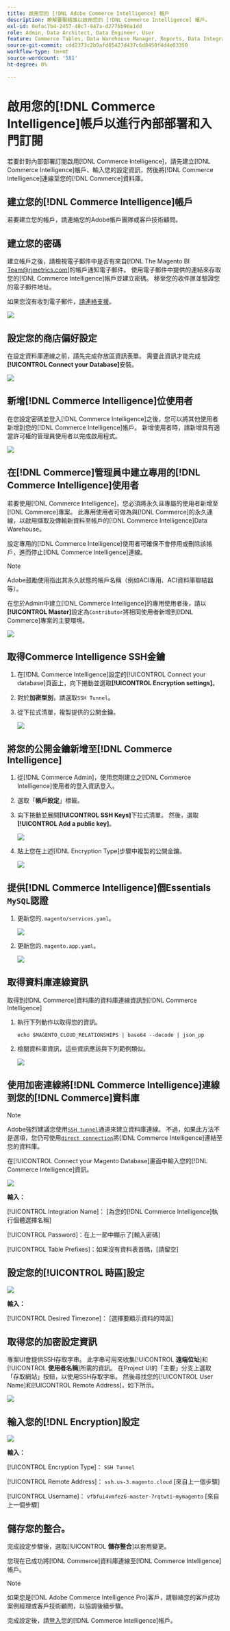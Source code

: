 ```yaml
---
title: 啟用您的 [!DNL Adobe Commerce Intelligence] 帳戶
description: 瞭解要聯絡誰以啟用您的 [!DNL Commerce Intelligence] 帳戶。
exl-id: 0efac7b4-2457-48c7-947a-d2776b90a1dd
role: Admin, Data Architect, Data Engineer, User
feature: Commerce Tables, Data Warehouse Manager, Reports, Data Integration
source-git-commit: cdd2373c2b9afd85427d437c6d8450f4d4e03350
workflow-type: tm+mt
source-wordcount: '581'
ht-degree: 0%

---
```


# 啟用您的[!DNL Commerce Intelligence]帳戶以進行內部部署和入門訂閱

若要針對內部部署訂閱啟用[!DNL Commerce Intelligence]，請先建立[!DNL Commerce Intelligence]帳戶、輸入您的設定資訊，然後將[!DNL Commerce Intelligence]連線至您的[!DNL Commerce]資料庫。<!-- For information about activation in `Cloud Starter` projects, see [Activating your [!DNL Commerce Intelligence] Account for `Cloud Starter` Subscriptions](../getting-started/cloud-activation.md).-->

## 建立您的[!DNL Commerce Intelligence]帳戶

若要建立您的帳戶，請連絡您的Adobe帳戶團隊或客戶技術顧問。

## 建立您的密碼

建立帳戶之後，請檢視電子郵件中是否有來自[!DNL The Magento BI Team@rjmetrics.com]的帳戶通知電子郵件。 使用電子郵件中提供的連結來存取您的[!DNL Commerce Intelligence]帳戶並建立密碼。 移至您的收件匣並驗證您的電子郵件地址。

如果您沒有收到電子郵件，[請連絡支援](https://experienceleague.adobe.com/docs/commerce-knowledge-base/kb/troubleshooting/miscellaneous/mbi-service-policies.html?lang=zh-Hant)。

![](../assets/create-account-4.png)

## 設定您的商店偏好設定

在設定資料庫連線之前，請先完成存放區資訊表單。 需要此資訊才能完成&#x200B;**[!UICONTROL Connect your Database]**&#x200B;安裝。

![](../assets/create-account-6.png)

## 新增[!DNL Commerce Intelligence]位使用者

在您設定密碼並登入[!DNL Commerce Intelligence]之後，您可以將其他使用者新增到您的[!DNL Commerce Intelligence]帳戶。 新增使用者時，請新增具有適當許可權的管理員使用者以完成啟用程式。

![](../assets/create-account-5.png)

## 在[!DNL Commerce]管理員中建立專用的[!DNL Commerce Intelligence]使用者

若要使用[!DNL Commerce Intelligence]，您必須將永久且專屬的使用者新增至[!DNL Commerce]專案。 此專用使用者可做為與[!DNL Commerce]的永久連線，以啟用擷取及傳輸新資料至帳戶的[!DNL Commerce Intelligence]Data Warehouse。

設定專用的[!DNL Commerce Intelligence]使用者可確保不會停用或刪除該帳戶，進而停止[!DNL Commerce Intelligence]連線。


>[!NOTE]
>
>Adobe鼓勵使用指出其永久狀態的帳戶名稱（例如ACI專用、ACI資料庫聯結器等）。

在您於Admin中建立[!DNL Commerce Intelligence]的專用使用者後，請以&#x200B;**[!UICONTROL Master]**&#x200B;設定為`Contributor`將相同使用者新增到[!DNL Commerce]專案的主要環境。

![](../assets/commerce-add-user-settings.png)

## 取得Commerce Intelligence SSH金鑰

1. 在[!DNL Commerce Intelligence]設定的[!UICONTROL Connect your database]頁面上，向下捲動並選取&#x200B;**[!UICONTROL Encryption settings]**。

1. 對於&#x200B;**加密型別**，請選取`SSH Tunnel`。

1. 從下拉式清單，複製提供的公開金鑰。

   ![](../assets/encryption-setting-new-account.png)

## 將您的公開金鑰新增至[!DNL Commerce Intelligence]

1. 從[!DNL Commerce Admin]，使用您剛建立之[!DNL Commerce Intelligence]使用者的登入資訊登入。

1. 選取「**帳戶設定**」標籤。

1. 向下捲動並展開&#x200B;**[!UICONTROL SSH Keys]**&#x200B;下拉式清單。 然後，選取&#x200B;**[!UICONTROL Add a public key]**。

   ![](../assets/add-public-key.png)

1. 貼上您在上述[!DNL Encryption Type]步驟中複製的公開金鑰。

   ![](../assets/paste-public-key.png)

## 提供[!DNL Commerce Intelligence]個Essentials `MySQL`認證

1. 更新您的`.magento/services.yaml`。

   ![](../assets/update-magento-services-yaml.png)

1. 更新您的`.magento.app.yaml`。

   ![](../assets/magento-app-yaml-relationships.png)

## 取得資料庫連線資訊

取得到[!DNL Commerce]資料庫的資料庫連線資訊到[!DNL Commerce Intelligence]

1. 執行下列動作以取得您的資訊。

   `echo $MAGENTO_CLOUD_RELATIONSHIPS | base64 --decode | json_pp`

1. 檢閱資料庫資訊，這些資訊應該與下列範例類似。

   ![](../assets/example-database-information.png)

## 使用加密連線將[!DNL Commerce Intelligence]連線到您的[!DNL Commerce]資料庫

>[!NOTE]
>
>Adobe強烈建議您使用[`SSH tunnel`](../data-analyst/importing-data/integrations/mysql-via-ssh-tunnel.md)通道來建立資料庫連線。 不過，如果此方法不是選項，您仍可使用[`direct connection`](../data-analyst/importing-data/integrations/mysql-via-a-direct-connection.md)將[!DNL Commerce Intelligence]連結至您的資料庫。

在[!UICONTROL Connect your Magento Database]畫面中輸入您的[!DNL Commerce Intelligence]資訊。

![](../assets/connect-magento-db.png)

**輸入：**

[!UICONTROL Integration Name]： [為您的[!DNL Commerce Intelligence]執行個體選擇名稱]

[!UICONTROL Host]: `mbi.internal`

[!UICONTROL Port]: `3306`

[!UICONTROL 使用者名稱]: `mbi`

[!UICONTROL Password]：在上一節中顯示了[輸入密碼]

[!UICONTROL Database Name]: `main`

[!UICONTROL Table Prefixes]：如果沒有資料表首碼，[請留空]

## 設定您的&#x200B;[!UICONTROL **時區**]&#x200B;設定

![](../assets/time-zone-settings.png)

**輸入：**

[!UICONTROL Database Timezone]: `UTC`

[!UICONTROL Desired Timezone]： [選擇要顯示資料的時區]

## 取得您的加密設定資訊

專案UI會提供SSH存取字串。 此字串可用來收集&#x200B;[!UICONTROL **遠端位址**]&#x200B;和&#x200B;[!UICONTROL **使用者名稱**]&#x200B;所需的資訊。 在Project UI的「主要」分支上選取「存取網站」按鈕，以使用SSH存取字串。 然後尋找您的[!UICONTROL User Name]和[!UICONTROL Remote Address]，如下所示。

![](../assets/master-branch-settings.png)

## 輸入您的[!DNL Encryption]設定

![](../assets/encryption-settings-2.png)

**輸入：**

[!UICONTROL Encryption Type]： `SSH Tunnel`

[!UICONTROL Remote Address]： `ssh.us-3.magento.cloud` [來自上一個步驟]

[!UICONTROL Username]： `vfbfui4vmfez6-master-7rqtwti—mymagento` [來自上一個步驟]

[!UICONTROL Port]: `22`

## 儲存您的整合。

完成設定步驟後，選取&#x200B;[!UICONTROL **儲存整合**]&#x200B;以套用變更。

您現在已成功將[!DNL Commerce]資料庫連線至[!DNL Commerce Intelligence]帳戶。

>[!NOTE]
>
>如果您是[!DNL Adobe Commerce Intelligence Pro]客戶，請聯絡您的客戶成功案例經理或客戶技術顧問，以協調後續步驟。

完成設定後，請[登入](../getting-started/sign-in.md)您的[!DNL Commerce Intelligence]帳戶。

<!---# Activate your [!DNL Commerce Intelligence] Account 

To activate [!DNL Commerce Intelligence] for on-premise or `Cloud Pro` subscriptions, [contact support](https://experienceleague.adobe.com/docs/commerce-knowledge-base/kb/troubleshooting/miscellaneous/mbi-service-policies.html?lang=zh-Hant).

>[!NOTE]
>
>Adobe no longer supports new `Cloud Starter` subscriptions.--->
